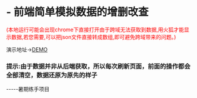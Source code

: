 # - 前端简单模拟数据的增删改查
<p style="color:red;">(本地运行可能会出现chrome下直接打开由于跨域无法获取到数据,用火狐才能显示数据,若您需要,可以把json文件直接转成数组,即可避免跨域带来的问题。)</p>

演示地址-><a href="http://jthuang.cn/dataoptions2/index.html">DEMO</a>
<h3>提示:由于数据并非从后端获取，所以每次刷新页面，前面的操作都会全部清空，数据还原为原先的样子</h3>

-----暑期练手项目

